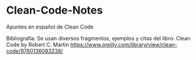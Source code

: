 # Clean-Code-Notes
Apuntes en español de Clean Code


Bibliografía:
  Se usan diversos fragmentos, ejemplos y citas del libro: Clean Code by Robert C. Martin
  https://www.oreilly.com/library/view/clean-code/9780136083238/
